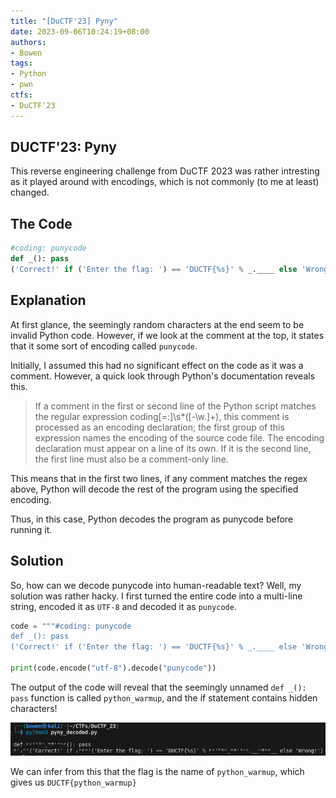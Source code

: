 ```yaml
---
title: "[DuCTF'23] Pyny"
date: 2023-09-06T10:24:19+08:00
authors:
- Bowen
tags:
- Python
- pwn
ctfs:
- DuCTF'23
---
```


## DUCTF'23: Pyny

This reverse engineering challenge from DuCTF 2023 was rather intresting as it
played around with encodings, which is not commonly (to me at least) changed.

## The Code

```py
#coding: punycode
def _(): pass
('Correct!' if ('Enter the flag: ') == 'DUCTF{%s}' % _.____ else 'Wrong!')-gdd7dd23l3by980a4baunja1d4ukc3a3e39172b4sagce87ciajq2bi5atq4b9b3a3cy0gqa9019gtar0ck
```

## Explanation

At first glance, the seemingly random characters at the end seem to be invalid
Python code. However, if we look at the comment at the top, it states that it
some sort of encoding called `punycode`.

Initially, I assumed this had no significant effect on the code as it was a
comment. However, a quick look through Python's documentation reveals this.

> If a comment in the first or second line of the Python script matches the
> regular expression coding[=:]\s*([-\w.]+), this comment is processed as an
> encoding declaration; the first group of this expression names the encoding
> of the source code file. The encoding declaration must appear on a line of
> its own. If it is the second line, the first line must also be a comment-only line.

This means that in the first two lines, if any comment matches the regex above,
Python will decode the rest of the program using the specified encoding.

Thus, in this case, Python decodes the program as punycode before running it.

## Solution

So, how can we decode punycode into human-readable text? Well,
my solution was rather hacky. I first turned the entire code
into a multi-line string, encoded it as `UTF-8` and decoded it
as `punycode`.

```py
code = """#coding: punycode
def _(): pass
('Correct!' if ('Enter the flag: ') == 'DUCTF{%s}' % _.____ else 'Wrong!')-gdd7dd23l3by980a4baunja1d4ukc3a3e39172b4sagce87ciajq2bi5atq4b9b3a3cy0gqa9019gtar0ck"""

print(code.encode("utf-8").decode("punycode"))
```

The output of the code will reveal that the seemingly unnamed `def _(): pass`
function is called `python_warmup`, and the if statement contains hidden characters!

![pyny](pyny_1.png)

We can infer from this that the flag is the name of `python_warmup`,
which gives us `DUCTF{python_warmup}`
